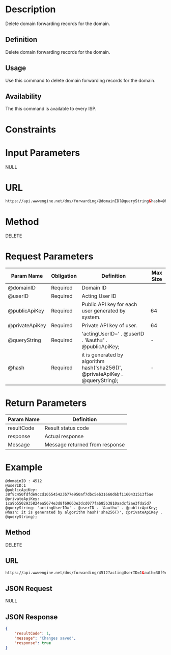 Description
=============
Delete domain forwarding records for the domain.

Definition
------------
Delete domain forwarding records for the domain.

Usage
------------
Use this command to delete domain forwarding records for the domain.

Availability
-------------
The this  command is available to every ISP.

Constraints
=============


Input Parameters
=================
NULL

URL
===========
```html
https://api.wwwengine.net/dns/forwarding/@domainID?@queryString&hash=@hash
```
Method
========
DELETE

Request Parameters
==================================

| Param Name | Obligation | Definition | Max Size |
| ------------- | ------------- | ------------- | ------------- |
|	@domainID	|	Required	|	Domain ID	|
|	@userID	|	Required	|	Acting User ID	|		|
|	@publicApiKey	|	Required	|	Public API key for each user generated by system.	|	64	|
|	@privateApiKey	|	Required	|	 Private API key of user.	|	64	|
|	@queryString	|	Required	|	'actingUserID=' . @userID . '&auth=' . @publicApiKey;	|	-	|
|	@hash	|	Required	|	it is  generated by algorithm hash('sha256()', @privateApiKey .  @queryString);	|	-	|

Return Parameters
=================
| Param Name| Definition |
| ------------- | ------------- |
| resultCode | Result status code |
| response | Actual response |
| Message | Message returned from response |


Example
=========
````
@domainID : 4512
@userID:1
@publicApiKey: 38f9c450fdfde9ccd105545423b77e950af7dbc5eb31660d6bf1160431513f5ae
@privateApiKey: 1ca9b5502935824ea5674e3d8f69663e3dcd077fab85b3810aadcf2ae3fda5d7
@queryString: 'actingUserID=' . @userID . '&auth=' . @publicApiKey;
@hash: it is generated by algorithm hash('sha256()', @privateApiKey . @queryString);
````
Method
----------
DELETE

URL
----------

````html
https://api.wwwengine.net/dns/forwarding/4512?actingUserID=1&auth=38f9c450fdfde9ccd105545423b77e950af7dbc5eb31660d6bf1160431513f5ae&hash=1ca9b5502935824ea5674e3d8f69663e3dcd077fab85b3810aadcf2adfd5d7
````

JSON Request
--------------------
NULL

JSON Response
--------------------

````json
{
    "resultCode": 1,
    "message": "Changes saved",
    "response": true
}
````
